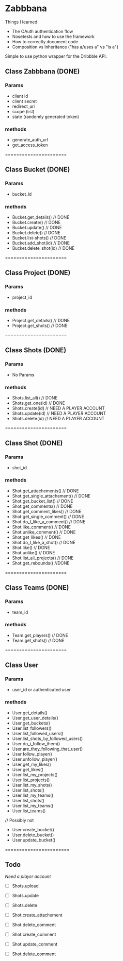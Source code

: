 # Zabbbana

Things I learned

- The OAuth authentication flow
- Nosetests and how to use the framework
- How to correctly document code
- Composition vs Inheritance ("has a/uses a" vs "is a")

Simple to use python wrapper for the Dribbble API.

## Class Zabbbana (DONE)

### Params

- client id
- client secret
- redirect_uri
- scope (list)
- state (randomly generated token)

### methods
- generate_auth_url
- get_access_token

======================

## Class Bucket (DONE)

### Params

- bucket_id

### methods

- Bucket.get_details() // DONE
- Bucket.create()   // DONE
- Bucket.update()   // DONE
- Bucket.delete()   // DONE
- Bucket.list-shots() // DONE
- Bucket.add_shot(id) // DONE
- Bucket.delete_shot(id) // DONE

======================

## Class Project (DONE)

### Params

- project_id

### methods

- Project.get_details() // DONE
- Project.get_shots()   // DONE

======================

## Class Shots (DONE)

### Params

- No Params

### methods

- Shots.list_all()  // DONE
- Shots.get_one(id) // DONE
- Shots.create(id)  // NEED A PLAYER ACCOUNT
- Shots.update(id)  // NEED A PLAYER ACCOUNT
- Shots.delete(id)  // NEED A PLAYER ACCOUNT

======================

## Class Shot (DONE)

### Params

- shot_id

### methods

- Shot.get_attachements()           // DONE
- Shot.get_single_attachement()     // DONE
- Shot.get_bucket_list()            // DONE
- Shot.get_comments()               // DONE
- Shot.get_comment_likes()          // DONE
- Shot.get_single_comment()         // DONE
- Shot.do_I_like_a_comment()        // DONE
- Shot.like_comment()               // DONE
- Shot.unlike_comment()             // DONE
- Shot.get_likes()                  // DONE
- Shot.do_I_like_a_shot()           // DONE
- Shot.like()                       // DONE
- Shot.unlike()                     // DONE
- Shot.list_all_projects()          // DONE
- Shot.get_rebounds()               //DONE


======================

## Class Teams (DONE)

### Params

- team_id

### methods

- Team.get_players()            // DONE
- Team.get_shots()              // DONE

======================

## Class User

### Params

- user_id or authenticated user

### methods

- User.get_details()
- User.get_user_details()
- User.get_buckets()
- User.list_followers()
- User.list_followed_users()
- User.list_shots_by_followed_users()
- User.do_i_follow_them()
- User.are_they_following_that_user()
- User.follow_player()
- User.unfollow_player()
- User.get_my_likes()
- User.get_likes()
- User.list_my_projects()
- User.list_projects()
- User.list_my_shots()
- User.list_shots()
- User.list_my_teams()
- User.list_shots()
- User.list_my_teams()
- User.list_teams()

// Possibly not
- User.create_bucket()
- User.delete_bucket()
- User.update_bucket()

=======================

## Todo

_Need a player account_
- [ ] Shots.upload
- [ ] Shots.update
- [ ] Shots.delete

- [ ] Shot.create_attachement
- [ ] Shot.delete_comment
- [ ] Shot.create_comment
- [ ] Shot.update_comment
- [ ] Shot.delete_comment
